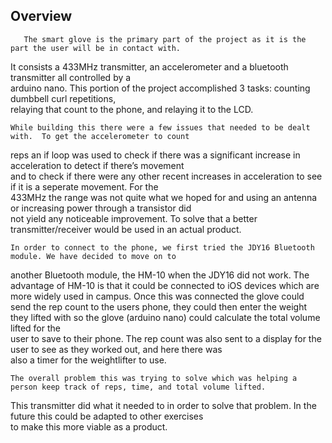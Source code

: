 ## Overview

       The smart glove is the primary part of the project as it is the part the user will be in contact with.  
  It consists a 433MHz transmitter, an accelerometer and a bluetooth transmitter all controlled by a  
  arduino nano.  This portion of the project accomplished 3 tasks: counting dumbbell curl repetitions,  
  relaying that count to the phone, and relaying it to the LCD.

	While building this there were a few issues that needed to be dealt with.  To get the accelerometer to count  
  reps an if loop was used to check if there was a significant increase in acceleration to detect if there’s movement  
  and to check if there were any other recent increases in acceleration to see if it is a seperate movement.  For the  
  433MHz the range was not quite what we hoped for and using an antenna or increasing power through a transistor did  
  not yield any noticeable improvement.  To solve that a better transmitter/receiver would be used in an  actual product.

	In order to connect to the phone, we first tried the JDY16 Bluetooth module. We have decided to move on to  
another Bluetooth module, the HM-10 when the JDY16 did not work. The advantage of HM-10 is that it could be connected to 
iOS devices which are more widely used in campus. Once this was connected the glove could send the rep count to the users phone,
they could then enter the weight they lifted with so the glove (arduino nano) could calculate the total volume lifted for the  
user to save to their phone. The rep count was also sent to a display for the user to see as they worked out, and here there was  
also a timer for the weightlifter to use.

	The overall problem this was trying to solve which was helping a person keep track of reps, time, and total volume lifted. 
  This transmitter did what it needed to in order to solve that problem. In the future this could be adapted to other exercises   
  to make this more viable as a product.
